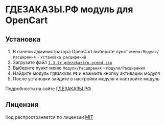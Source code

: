 # ГДЕЗАКАЗЫ.РФ модуль для OpenCart

## Установка

1) В панели администратора OpenCart выберите пункт меню `Модули/Расширения` - `Установка расширений`
2) Загрузите файл [`1.3.tr.gdezakaziru.ocmod.zip`](https://github.com/gdezakazi/opencart.tracking-post/releases/download/v1.3/1.3.tr.gdezakaziru.ocmod.zip)
3) Выберите пункт меню `Модули/Расширения` - `Модули/Расширения`
4) Найдите модуль `ГДЕЗАКАЗЫ.РФ` и нажмите кнопку активации модуля
5) После установки зайдите в настройки модуля и настройте модуль

Подробности на сайте [ГДЕЗАКАЗЫ.РФ](https://гдезаказы.рф/)

## Лицензия

Код распространяется по лицензии [MIT](https://ru.wikipedia.org/wiki/%D0%9B%D0%B8%D1%86%D0%B5%D0%BD%D0%B7%D0%B8%D1%8F_MIT)

